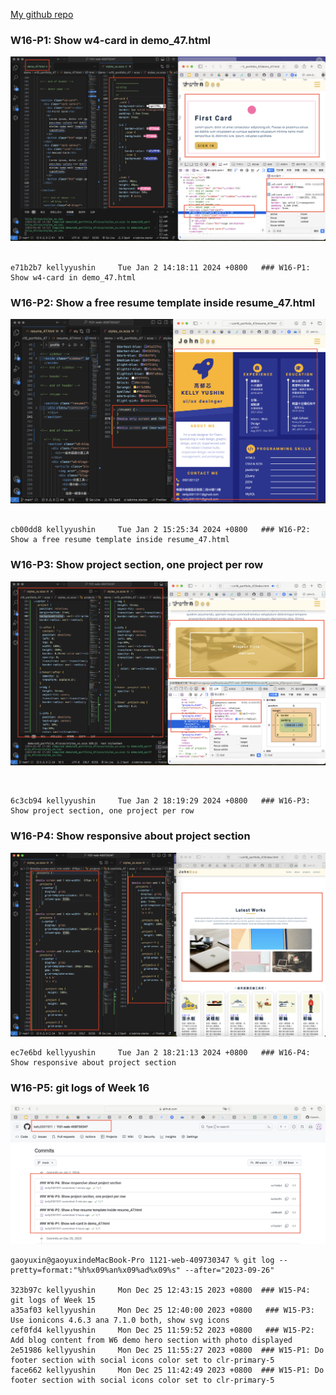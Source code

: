 [My github repo](https://github.com/kelly20011011/1121-web-409730347.git)

### W16-P1: Show w4-card in demo_47.html
 
![](w16-p1.png)
 
```
e71b2b7 kellyyushin     Tue Jan 2 14:18:11 2024 +0800   ### W16-P1: Show w4-card in demo_47.html
```
### W16-P2: Show a free resume template inside resume_47.html
 
![](w16-p2.png)
 
 
```

cb00dd8 kellyyushin     Tue Jan 2 15:25:34 2024 +0800   ### W16-P2: Show a free resume template inside resume_47.html

```
### W16-P3: Show project section, one project per row
 
![](w16-p3.png)


 
```
6c3cb94 kellyyushin     Tue Jan 2 18:19:29 2024 +0800   ### W16-P3: Show project section, one project per row
```
### W16-P4: Show responsive about project section
 
![](w16-p4.png)
```
ec7e6bd kellyyushin     Tue Jan 2 18:21:13 2024 +0800   ### W16-P4: Show responsive about project section
```

 
### W16-P5: git logs of Week 16
 
![](w16-p5.png)
```
gaoyuxin@gaoyuxindeMacBook-Pro 1121-web-409730347 % git log --pretty=format:"%h%x09%an%x09%ad%x09%s" --after="2023-09-26"

323b97c kellyyushin     Mon Dec 25 12:43:15 2023 +0800  ### W15-P4: git logs of Week 15
a35af03 kellyyushin     Mon Dec 25 12:40:00 2023 +0800   ### W15-P3: Use ionicons 4.6.3 ana 7.1.0 both, show svg icons
cef0fd4 kellyyushin     Mon Dec 25 11:59:52 2023 +0800   ### W15-P2: Add blog content from W6 demo hero section with photo displayed
2e51986 kellyyushin     Mon Dec 25 11:55:27 2023 +0800  ### W15-P1: Do footer section with social icons color set to clr-primary-5
face662 kellyyushin     Mon Dec 25 11:42:49 2023 +0800  ### W15-P1: Do footer section with social icons color set to clr-primary-5

```